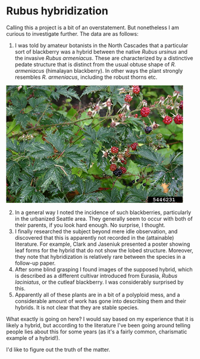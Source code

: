 # Rubus hybridization
Calling this a project is a bit of an overstatement. But nonetheless I am curious to investigate further. The data are as follows:

 1. I was told by amateur botanists in the North Cascades that a particular sort of blackberry was a hybrid between the native *Rubus ursinus* and the invasive *Rubus armeniacus*. These are characterized by a distinctive pedate structure that is distinct from the usual obtuse shape of *R. armeniacus* (himalayan blackberry). In other ways the plant strongly resembles *R. armeniacus*, including the robust thorns etc.

![the supposed hybrid](assets/rubus_laciniatus.png)

 2. In a general way I noted the incidence of such blackberries, particularly in the urbanized Seattle area. They generally seem to occur with both of their parents, if you look hard enough. No surprise, I thought. 
 3. I finally researched the subject beyond mere idle observation, and discovered that this is apparently not recorded in the (attainable) literature. For example, Clark and Jaseniuk presented a poster showing leaf forms for the hybrid that do not show the lobed structure. Moreover, they note that hybridization is relatively rare between the species in a follow-up paper. 
 4. After some blind grasping I found images of the supposed hybrid, which is described as a different cultivar introduced from Eurasia, *Rubus laciniatus*, or the cutleaf blackberry. I was considerably surprised by this.
 5. Apparently all of these plants are in a bit of a polyploid mess, and a considerable amount of work has gone into describing them and their hybrids. It is not clear that they are stable species. 

 What exactly is going on here? I would say based on my experience that it is likely a hybrid, but according to the literature I've been going around telling people lies about this for some years (as it's a fairly common, charismatic example of a hybrid!). 

 I'd like to figure out the truth of the matter. 
